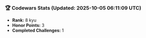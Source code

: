### 🏆 Codewars Stats (Updated: 2025-10-05 06:11:09 UTC)

- **Rank:** 8 kyu
- **Honor Points:** 3
- **Completed Challenges:** 1
